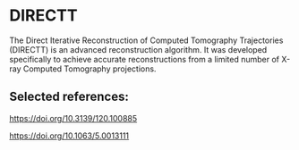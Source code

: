 # DIRECTT
The Direct Iterative Reconstruction of Computed Tomography Trajectories (DIRECTT) is an advanced reconstruction algorithm. It was developed specifically to achieve accurate reconstructions from a limited number of X-ray Computed Tomography projections.

## Selected references:

https://doi.org/10.3139/120.100885

https://doi.org/10.1063/5.0013111
